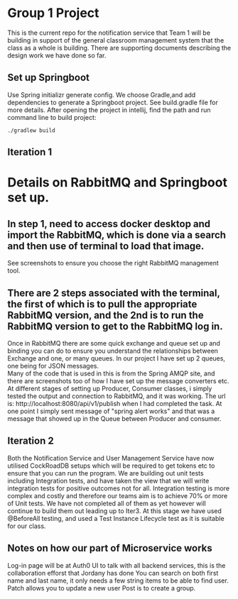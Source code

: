 # Group 1 Project
This is the current repo for the notification service that Team 1 will be building in support of the general classroom management system that the class as a whole is building.
There are supporting documents describing the design work we have done so far.

## Set up Springboot
Use Spring initializr generate config. We choose Gradle,and add dependencies to generate a Springboot project. See build.gradle file for more details.
After opening the project in intellij, find the path and run command line to build project: 
```
./gradlew build
```

## Iteration 1

# Details on RabbitMQ and Springboot set up.  
## In step 1, need to access docker desktop and import the RabbitMQ, which is done via a search and then use of terminal to load that image. 
See screenshots to ensure you choose the right RabbitMQ management tool. 
## There are 2 steps associated with the terminal, the first of which is to pull the appropriate RabbitMQ version, and the 2nd is to run the RabbitMQ version to get to the RabbitMQ log in.  
Once in RabbitMQ there are some quick exchange and queue set up and binding you can do to ensure you understand the relationships between Exchange and one, or many queues.  In our project I have set up 2 queues, one being for JSON messages.  
Many of the code that is used in this is from the Spring AMQP site, and there are screenshots too of how I have set up the message converters etc.  
At different stages of setting up Producer, Consumer classes, i simply tested the output and connection to RabbitMQ, and it was working.  The url is:  http://localhost:8080/api/v1/publish when I had completed the task.  At one point I simply sent message of "spring alert works" and that was a message that showed up in the Queue between Producer and consumer.  
## Iteration 2 
Both the Notification Service and User Management Service have now utilised CockRoadDB setups which will be required to get tokens etc to ensure that you can run the program.  We are building out unit tests including Integration tests, and have taken the view that we will write integration tests for positive outcomes not for all.  Integration testing is more complex and costly and therefore our teams aim is to achieve 70% or more of Unit tests.  We have not completed all of them as yet however will continue to build them out leading up to Iter3.  At this stage we have used @BeforeAll testing, and used a Test Instance Lifecycle test as it is suitable for our class.  
## Notes on how our part of Microservice works
Log-in page will be at Auth0
UI to talk with all backend services, this is the collaboration efforst that Jordany has done
You can search on both first name and last name, it only needs a few string items to be able to find user.  
Patch allows you to update a new user 
Post is to create a group. 
